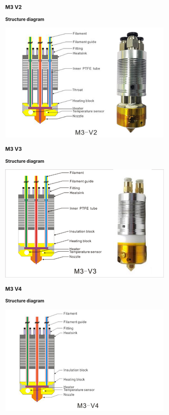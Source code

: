### M3 V2
#### Structure diagram
![](M3_V2.jpg)

### M3 V3
#### Structure diagram
![](M3_V3.jpg)

### M3 V4
#### Structure diagram
![](M3_V4.jpg)